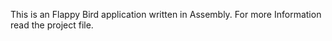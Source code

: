 This is an Flappy Bird application written in Assembly.
For more Information read the project file.
